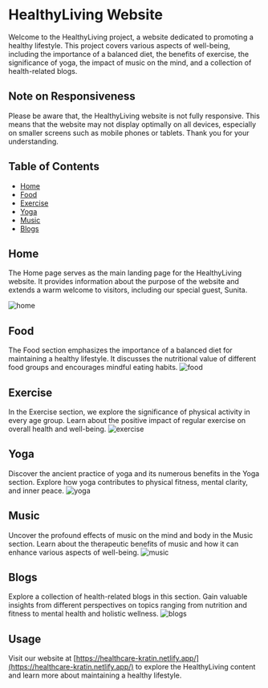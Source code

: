 # HealthyLiving Website

Welcome to the HealthyLiving project, a website dedicated to promoting a healthy lifestyle. This project covers various aspects of well-being, including the importance of a balanced diet, the benefits of exercise, the significance of yoga, the impact of music on the mind, and a collection of health-related blogs.

## Note on Responsiveness

Please be aware that, the HealthyLiving website is not fully responsive. This means that the website may not display optimally on all devices, especially on smaller screens such as mobile phones or tablets. Thank you for your understanding.

## Table of Contents

- [Home](#home)
- [Food](#food)
- [Exercise](#exercise)
- [Yoga](#yoga)
- [Music](#music)
- [Blogs](#blogs)

## Home

The Home page serves as the main landing page for the HealthyLiving website. It provides information about the purpose of the website and extends a warm welcome to visitors, including our special guest, Sunita.

![home](https://github.com/vedant185raut/Healthcare-Kratin/assets/105361526/1f0b0b98-fc17-4dd6-813f-7c5dc454489d)

## Food

The Food section emphasizes the importance of a balanced diet for maintaining a healthy lifestyle. It discusses the nutritional value of different food groups and encourages mindful eating habits.
![food](https://github.com/vedant185raut/Healthcare-Kratin/assets/105361526/8b0bcd35-4670-4a33-9716-bbcf0ce1c986)

## Exercise

In the Exercise section, we explore the significance of physical activity in every age group. Learn about the positive impact of regular exercise on overall health and well-being.
![exercise](https://github.com/vedant185raut/Healthcare-Kratin/assets/105361526/7811cef6-e15e-4c11-8215-18dff79b3c25)

## Yoga

Discover the ancient practice of yoga and its numerous benefits in the Yoga section. Explore how yoga contributes to physical fitness, mental clarity, and inner peace.
![yoga](https://github.com/vedant185raut/Healthcare-Kratin/assets/105361526/3951c5c2-957d-4693-8be6-781773ca7b04)

## Music

Uncover the profound effects of music on the mind and body in the Music section. Learn about the therapeutic benefits of music and how it can enhance various aspects of well-being.
![music](https://github.com/vedant185raut/Healthcare-Kratin/assets/105361526/20024f7e-7e52-46be-af8f-963fa9caa258)

## Blogs

Explore a collection of health-related blogs in this section. Gain valuable insights from different perspectives on topics ranging from nutrition and fitness to mental health and holistic wellness.
![blogs](https://github.com/vedant185raut/Healthcare-Kratin/assets/105361526/0524acb5-afc8-46ee-86b4-90fe6f60b0e6)

## Usage

Visit our website at [https://healthcare-kratin.netlify.app/](https://healthcare-kratin.netlify.app/) to explore the HealthyLiving content and learn more about maintaining a healthy lifestyle.


